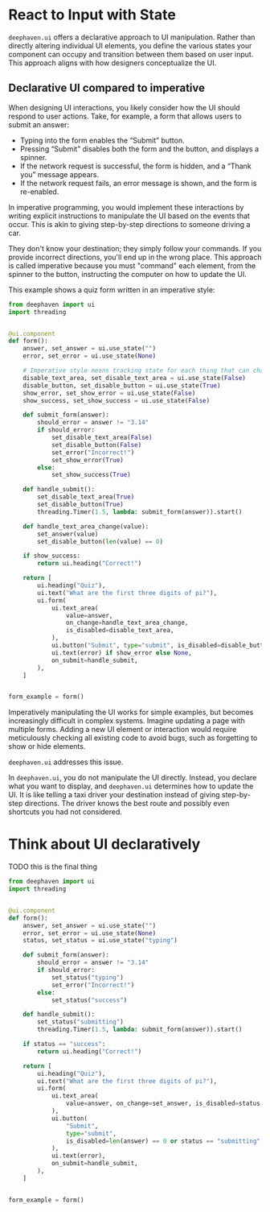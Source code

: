 # React to Input with State

`deephaven.ui` offers a declarative approach to UI manipulation. Rather than directly altering individual UI elements, you define the various states your component can occupy and transition between them based on user input. This approach aligns with how designers conceptualize the UI.

## Declarative UI compared to imperative

When designing UI interactions, you likely consider how the UI should respond to user actions. Take, for example, a form that allows users to submit an answer:

- Typing into the form enables the “Submit” button.
- Pressing “Submit” disables both the form and the button, and displays a spinner.
- If the network request is successful, the form is hidden, and a “Thank you” message appears.
- If the network request fails, an error message is shown, and the form is re-enabled.

In imperative programming, you would implement these interactions by writing explicit instructions to manipulate the UI based on the events that occur. This is akin to giving step-by-step directions to someone driving a car.

They don't know your destination; they simply follow your commands. If you provide incorrect directions, you'll end up in the wrong place. This approach is called imperative because you must "command" each element, from the spinner to the button, instructing the computer on how to update the UI.

This example shows a quiz form written in an imperative style:

```python
from deephaven import ui
import threading


@ui.component
def form():
    answer, set_answer = ui.use_state("")
    error, set_error = ui.use_state(None)

    # Imperative style means tracking state for each thing that can change
    disable_text_area, set_disable_text_area = ui.use_state(False)
    disable_button, set_disable_button = ui.use_state(True)
    show_error, set_show_error = ui.use_state(False)
    show_success, set_show_success = ui.use_state(False)

    def submit_form(answer):
        should_error = answer != "3.14"
        if should_error:
            set_disable_text_area(False)
            set_disable_button(False)
            set_error("Incorrect!")
            set_show_error(True)
        else:
            set_show_success(True)

    def handle_submit():
        set_disable_text_area(True)
        set_disable_button(True)
        threading.Timer(1.5, lambda: submit_form(answer)).start()

    def handle_text_area_change(value):
        set_answer(value)
        set_disable_button(len(value) == 0)

    if show_success:
        return ui.heading("Correct!")

    return [
        ui.heading("Quiz"),
        ui.text("What are the first three digits of pi?"),
        ui.form(
            ui.text_area(
                value=answer,
                on_change=handle_text_area_change,
                is_disabled=disable_text_area,
            ),
            ui.button("Submit", type="submit", is_disabled=disable_button),
            ui.text(error) if show_error else None,
            on_submit=handle_submit,
        ),
    ]


form_example = form()
```

Imperatively manipulating the UI works for simple examples, but becomes increasingly difficult in complex systems. Imagine updating a page with multiple forms. Adding a new UI element or interaction would require meticulously checking all existing code to avoid bugs, such as forgetting to show or hide elements.

`deephaven.ui` addresses this issue.

In `deephaven.ui`, you do not manipulate the UI directly. Instead, you declare what you want to display, and `deephaven.ui` determines how to update the UI. It is like telling a taxi driver your destination instead of giving step-by-step directions. The driver knows the best route and possibly even shortcuts you had not considered.

# Think about UI declaratively

TODO this is the final thing

```python
from deephaven import ui
import threading


@ui.component
def form():
    answer, set_answer = ui.use_state("")
    error, set_error = ui.use_state(None)
    status, set_status = ui.use_state("typing")

    def submit_form(answer):
        should_error = answer != "3.14"
        if should_error:
            set_status("typing")
            set_error("Incorrect!")
        else:
            set_status("success")

    def handle_submit():
        set_status("submitting")
        threading.Timer(1.5, lambda: submit_form(answer)).start()

    if status == "success":
        return ui.heading("Correct!")

    return [
        ui.heading("Quiz"),
        ui.text("What are the first three digits of pi?"),
        ui.form(
            ui.text_area(
                value=answer, on_change=set_answer, is_disabled=status == "submitting"
            ),
            ui.button(
                "Submit",
                type="submit",
                is_disabled=len(answer) == 0 or status == "submitting",
            ),
            ui.text(error),
            on_submit=handle_submit,
        ),
    ]


form_example = form()
```
